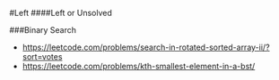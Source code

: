 #Left
####Left or Unsolved

###Binary Search
* https://leetcode.com/problems/search-in-rotated-sorted-array-ii/?sort=votes
* https://leetcode.com/problems/kth-smallest-element-in-a-bst/
